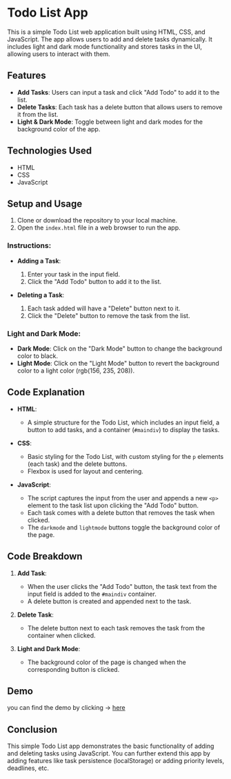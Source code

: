 # Todo List App

This is a simple Todo List web application built using HTML, CSS, and JavaScript. The app allows users to add and delete tasks dynamically. It includes light and dark mode functionality and stores tasks in the UI, allowing users to interact with them.

## Features

- **Add Tasks**: Users can input a task and click "Add Todo" to add it to the list.
- **Delete Tasks**: Each task has a delete button that allows users to remove it from the list.
- **Light & Dark Mode**: Toggle between light and dark modes for the background color of the app.

## Technologies Used

- HTML
- CSS
- JavaScript

## Setup and Usage

1. Clone or download the repository to your local machine.
2. Open the `index.html` file in a web browser to run the app.

### Instructions:

- **Adding a Task**:
  1. Enter your task in the input field.
  2. Click the "Add Todo" button to add it to the list.
  
- **Deleting a Task**:
  1. Each task added will have a "Delete" button next to it.
  2. Click the "Delete" button to remove the task from the list.

### Light and Dark Mode:
- **Dark Mode**: Click on the "Dark Mode" button to change the background color to black.
- **Light Mode**: Click on the "Light Mode" button to revert the background color to a light color (rgb(156, 235, 208)).

## Code Explanation

- **HTML**:
  - A simple structure for the Todo List, which includes an input field, a button to add tasks, and a container (`#maindiv`) to display the tasks.

- **CSS**:
  - Basic styling for the Todo List, with custom styling for the `p` elements (each task) and the delete buttons.
  - Flexbox is used for layout and centering.

- **JavaScript**:
  - The script captures the input from the user and appends a new `<p>` element to the task list upon clicking the "Add Todo" button.
  - Each task comes with a delete button that removes the task when clicked.
  - The `darkmode` and `lightmode` buttons toggle the background color of the page.
  
## Code Breakdown

1. **Add Task**: 
   - When the user clicks the "Add Todo" button, the task text from the input field is added to the `#maindiv` container.
   - A delete button is created and appended next to the task.

2. **Delete Task**: 
   - The delete button next to each task removes the task from the container when clicked.

3. **Light and Dark Mode**:
   - The background color of the page is changed when the corresponding button is clicked.

## Demo

you can find the demo by clicking -> [here](https://kirangajjana.github.io/TodoApp/)

## Conclusion

This simple Todo List app demonstrates the basic functionality of adding and deleting tasks using JavaScript. You can further extend this app by adding features like task persistence (localStorage) or adding priority levels, deadlines, etc.
